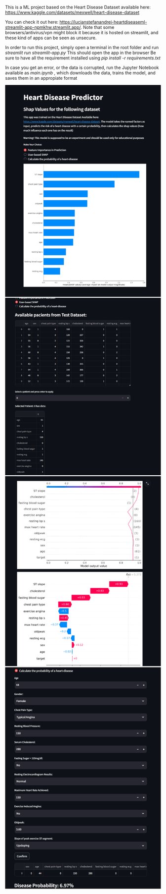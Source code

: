 This is a ML project based on the Heart Disease Dataset available here: https://www.kaggle.com/datasets/mexwell/heart-disease-dataset

You can check it out here: https://lucianstefanandrei-heartdiseaseml-streamlit-app-npmkhw.streamlit.app/. Note that some browsers/antivirus/vpn might block it because it is hosted on streamlit, and these kind of apps can be seen as unsecure.

In order to run this project, simply open a terminal in the root folder and run *streamlit run streamlit-app.py*
This should open the app in the browser
Be sure to have all the requirement installed using *pip install -r requirements.txt*

In case you get an error, or the data is corrupted, run the Jupyter Notebook available as *main.ipynb* , which downloads the data, trains the model, and saves them in an appropiate format



![Feature Importance](images/feature_importance.png)
![User Based Shap Image 1](images/user_based_shap1.png)
![User Based Shap Image 2](images/user_based_shap2.png)
![Probability Calculator](images/calculate_probability.png)
